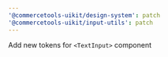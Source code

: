 ```yaml
---
'@commercetools-uikit/design-system': patch
'@commercetools-uikit/input-utils': patch
---
```


Add new tokens for `<TextInput>` component
